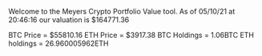 Welcome to the Meyers Crypto Portfolio Value tool. 
As of 05/10/21 at 20:46:16 our valuation is $164771.36 

BTC Price = $55810.16
 ETH Price = $3917.38
BTC Holdings = 1.06BTC
 ETH holdings = 26.960005962ETH 
